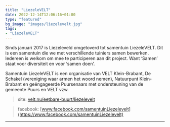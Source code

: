 ```yaml
---
title: "LiezeleVELT"
date: 2022-12-14T12:06:16+01:00
type: "featured"
bg_image: "images/liezelevelt.jpg"
tags:
- "LiezeleVELT"
---
```

Sinds januari 2017 is Liezeleveld omgetoverd tot samentuin LiezeleVELT. Dit is een samentuin die we met verschillende tuiniers samen bewerken. Iedereen is welkom om mee te participeren aan dit project. Want ‘Samen’ staat voor diversiteit en voor ‘samen doen’.

Samentuin LiezeleVELT is een organisatie van VELT Klein-Brabant, De Schakel (vereniging waar armen het woord nemen), Natuurpunt Klein-Brabant en geëngageerde Puursenaars met ondersteuning van de gemeente Puurs en VELT vzw.


> site: [velt.nu/eetbare-buurt/liezelevelt](https://velt.nu/eetbare-buurt/liezelevelt)

> facebook: [www.facebook.com/samentuinLiezelevelt](https://www.facebook.com/samentuinLiezelevelt)
---

